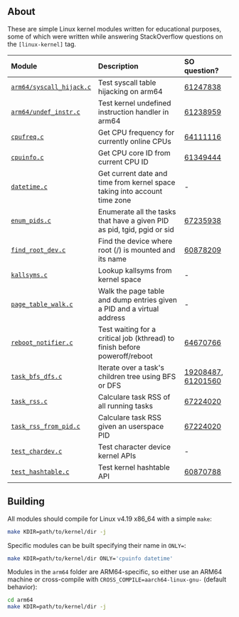 ## About

These are simple Linux kernel modules written for educational purposes, some of
which were written while answering StackOverflow questions on the
`[linux-kernel]` tag.

| Module                                             | Description                                                                | SO question?                                 |
|:---------------------------------------------------|:---------------------------------------------------------------------------|:---------------------------------------------|
| [`arm64/syscall_hijack.c`](arm64/syscall_hijack.c) | Test syscall table hijacking on arm64                                      | [61247838][q61247838]                        |
| [`arm64/undef_instr.c`](arm64/undef_instr.c)       | Test kernel undefined instruction handler in arm64                         | [61238959][q61238959]                        |
| [`cpufreq.c`](cpufreq.c)                           | Get CPU frequency for currently online CPUs                                | [64111116][q64111116]                        |
| [`cpuinfo.c`](cpuinfo.c)                           | Get CPU core ID from current CPU ID                                        | [61349444][q61349444]                        |
| [`datetime.c`](datetime.c)                         | Get current date and time from kernel space taking into account time zone  | -                                            |
| [`enum_pids.c`](enum_pids.c)                       | Enumerate all the tasks that have a given PID as pid, tgid, pgid or sid    | [67235938][q67235938]                        |
| [`find_root_dev.c`](find_root_dev.c)               | Find the device where root (/) is mounted and its name                     | [60878209][q60878209]                        |
| [`kallsyms.c`](kallsyms.c)                         | Lookup kallsyms from kernel space                                          | -                                            |
| [`page_table_walk.c`](page_table_walk.c)           | Walk the page table and dump entries given a PID and a virtual address     | -                                            |
| [`reboot_notifier.c`](reboot_notifier.c)           | Test waiting for a critical job (kthread) to finish before poweroff/reboot | [64670766][q64670766]                        |
| [`task_bfs_dfs.c`](task_bfs_dfs.c)                 | Iterate over a task's children tree using BFS or DFS                       | [19208487][q19208487], [61201560][q61201560] |
| [`task_rss.c`](task_rss.c)                         | Calculare task RSS of all running tasks                                    | [67224020][q67224020]                        |
| [`task_rss_from_pid.c`](task_rss_from_pid.c)       | Calculare task RSS given an userspace PID                                  | [67224020][q67224020]                        |
| [`test_chardev.c`](test_chardev.c)                 | Test character device kernel APIs                                          | -                                            |
| [`test_hashtable.c`](test_hashtable.c)             | Test kernel hashtable API                                                  | [60870788][q60870788]                        |

## Building

All modules should compile for Linux v4.19 x86_64 with a simple `make`:

```bash
make KDIR=path/to/kernel/dir -j
```

Specific modules can be built specifying their name in `ONLY=`:

```bash
make KDIR=path/to/kernel/dir ONLY='cpuinfo datetime'
```

Modules in the `arm64` folder are ARM64-specific, so either use an ARM64 machine
or cross-compile with `CROSS_COMPILE=aarch64-linux-gnu-` (default behavior):

```bash
cd arm64
make KDIR=path/to/kernel/dir -j
```

[q19208487]: https://stackoverflow.com/q/19208487/3889449
[q60870788]: https://stackoverflow.com/q/60870788/3889449
[q60878209]: https://stackoverflow.com/q/60878209/3889449
[q61201560]: https://stackoverflow.com/q/61201560/3889449
[q61238959]: https://stackoverflow.com/q/61238959/3889449
[q61247838]: https://stackoverflow.com/q/61247838/3889449
[q61349444]: https://stackoverflow.com/q/61349444/3889449
[q64111116]: https://stackoverflow.com/q/64111116/3889449
[q64670766]: https://stackoverflow.com/q/64670766/3889449
[q67224020]: https://stackoverflow.com/q/67224020/3889449
[q67235938]: https://stackoverflow.com/q/67235938/3889449
